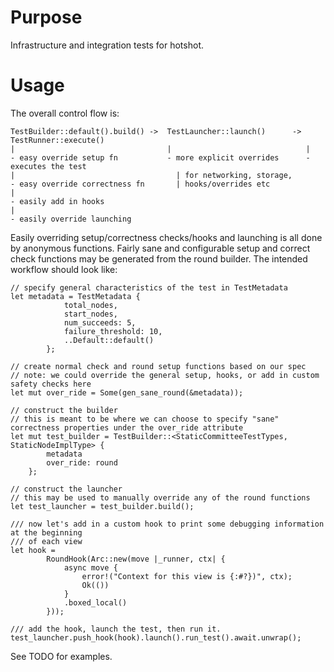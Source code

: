 # Purpose

Infrastructure and integration tests for hotshot.

# Usage

The overall control flow is:

```
TestBuilder::default().build() ->  TestLauncher::launch()      -> TestRunner::execute()
|                                  |                              |
- easy override setup fn           - more explicit overrides      - executes the test
|                                    | for networking, storage,
- easy override correctness fn       | hooks/overrides etc
|
- easily add in hooks
|
- easily override launching
```

Easily overriding setup/correctness checks/hooks and launching is all done by anonymous functions. Fairly sane and configurable setup and correct check functions may be generated from the round builder. The intended workflow should look like:
```
// specify general characteristics of the test in TestMetadata
let metadata = TestMetadata {
            total_nodes,
            start_nodes,
            num_succeeds: 5,
            failure_threshold: 10,
            ..Default::default()
        };

// create normal check and round setup functions based on our spec
// note: we could override the general setup, hooks, or add in custom safety checks here
let mut over_ride = Some(gen_sane_round(&metadata));

// construct the builder
// this is meant to be where we can choose to specify "sane" correctness properties under the over_ride attribute
let mut test_builder = TestBuilder::<StaticCommitteeTestTypes, StaticNodeImplType> {
        metadata
        over_ride: round
    };

// construct the launcher
// this may be used to manually override any of the round functions
let test_launcher = test_builder.build();

/// now let's add in a custom hook to print some debugging information at the beginning
/// of each view
let hook =
        RoundHook(Arc::new(move |_runner, ctx| {
            async move {
                error!("Context for this view is {:#?})", ctx);
                Ok(())
            }
            .boxed_local()
        }));

/// add the hook, launch the test, then run it.
test_launcher.push_hook(hook).launch().run_test().await.unwrap();
```

See TODO for examples.
